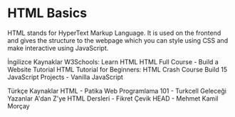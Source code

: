 # HTML Basics

HTML stands for HyperText Markup Language. It is used on the frontend and gives the structure to the webpage which you can style using CSS and make interactive using JavaScript.

<ResourceGroupTitle>İngilizce Kaynaklar</ResourceGroupTitle>
<BadgeLink badgeText='Read' href='https://www.w3schools.com/html/html_intro.asp'>W3Schools: Learn HTML</BadgeLink>
<BadgeLink badgeText='Course' colorScheme='green' href='https://www.youtube.com/watch?v=pQN-pnXPaVg'>HTML Full Course - Build a Website Tutorial</BadgeLink>
<BadgeLink badgeText='Course' colorScheme='green' href='https://www.youtube.com/watch?v=qz0aGYrrlhU'>HTML Tutorial for Beginners: HTML Crash Course</BadgeLink>
<BadgeLink badgeText='Course' colorScheme='green' href='https://www.youtube.com/watch?v=3PHXvlpOkf4'>Build 15 JavaScript Projects - Vanilla JavaScript</BadgeLink>

<ResourceGroupTitle>Türkçe Kaynaklar</ResourceGroupTitle>
<BadgeLink badgeText='Ders' colorScheme='green' href='https://app.patika.dev/courses/html/?ref=yazilimcininyolharitasi.com'>HTML - Patika</BadgeLink>
<BadgeLink badgeText='Ders' colorScheme='green' href='https://gelecegiyazanlar.turkcell.com.tr/konu/egitim/101-html/htmle-giris/?ref=yazilimcininyolharitasi.com'>Web Programlama 101 - Turkcell Geleceği Yazanlar</BadgeLink>
<BadgeLink badgeText='Ders' colorScheme='green' href='https://www.youtube.com/playlist?list=PLkDTLUcoIKU2iOY4L0_KRIkG7Bi3ZD9NL'>A'dan Z'ye HTML Dersleri - Fikret Çevik</BadgeLink>
<BadgeLink badgeText='Ders' colorScheme='green' href='https://www.youtube.com/playlist?list=PLkDTLUcoIKU2iOY4L0_KRIkG7Bi3ZD9NL'>HEAD - Mehmet Kamil Morçay</BadgeLink>